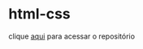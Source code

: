 # html-css



clique <a href="https://champdude.github.io/site-dos-repositorios/" target="_blank">aqui</a> para acessar o repositório

